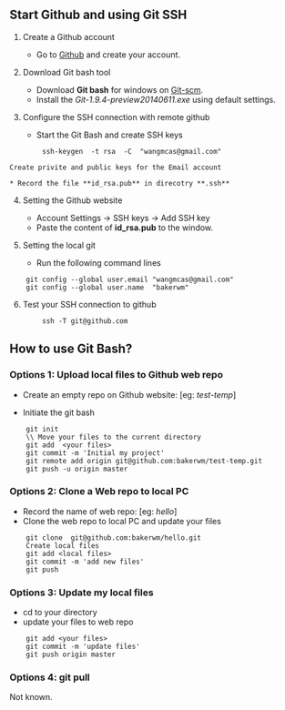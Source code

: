 ## Start Github and using Git SSH

1. Create a Github account
    * Go to [Github](https://github.com/) and create your account.

2. Download Git bash tool
    * Download **Git bash** for windows on [Git-scm](http://git-scm.com/downloads).
    * Install the *Git-1.9.4-preview20140611.exe* using default settings.

3. Configure the SSH connection with remote github
    * Start the Git Bash and create SSH keys
```
	    ssh-keygen  -t rsa  -C  "wangmcas@gmail.com"
```

	Create privite and public keys for the Email account

	* Record the file **id_rsa.pub** in direcotry **.ssh**

4. Setting the Github website
    * Account Settings -> SSH keys -> Add SSH key
    * Paste the content of **id_rsa.pub** to the window.

5. Setting the local git
    * Run the following command lines
```
	git config --global user.email "wangmcas@gmail.com"
	git config --global user.name  "bakerwm"
```
6. Test your SSH connection to github
```
        ssh -T git@github.com
```


## How to use Git Bash?
### Options 1: Upload local files to Github web repo

* Create an empty repo on Github website: [eg: *test-temp*]

* Initiate the git bash
```
    git init
    \\ Move your files to the current directory
    git add  <your files>
	git commit -m 'Initial my project'
	git remote add origin git@github.com:bakerwm/test-temp.git
	git push -u origin master
```

### Options 2: Clone a Web repo to local PC
* Record the name of web repo: [eg: *hello*]
* Clone the web repo to local PC and update your files
```
    git clone  git@github.com:bakerwm/hello.git
    Create local files
    git add <local files>
    git commit -m 'add new files'
    git push
```

### Options 3: Update my local files
* cd to your directory
* update your files to web repo 
```
    git add <your files>
    git commit -m 'update files'
    git push origin master
```

### Options 4: git pull
Not known.
